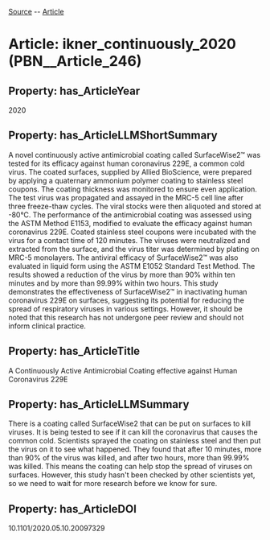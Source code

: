 [Source](https://github.com/mm80843/T3.5/blob/main/docs/index.md) -- [Article](https://github.com/mm80843/T3.5/tree/main/docs/Article/index.md) 

# Article: __ikner_continuously_2020__ (PBN__Article_246)

## Property: has_ArticleYear

2020

## Property: has_ArticleLLMShortSummary

A novel continuously active antimicrobial coating called SurfaceWise2™ was tested for its efficacy against human coronavirus 229E, a common cold virus. The coated surfaces, supplied by Allied BioScience, were prepared by applying a quaternary ammonium polymer coating to stainless steel coupons. The coating thickness was monitored to ensure even application. The test virus was propagated and assayed in the MRC-5 cell line after three freeze-thaw cycles. The viral stocks were then aliquoted and stored at -80°C. The performance of the antimicrobial coating was assessed using the ASTM Method E1153, modified to evaluate the efficacy against human coronavirus 229E. Coated stainless steel coupons were incubated with the virus for a contact time of 120 minutes. The viruses were neutralized and extracted from the surface, and the virus titer was determined by plating on MRC-5 monolayers. The antiviral efficacy of SurfaceWise2™ was also evaluated in liquid form using the ASTM E1052 Standard Test Method. The results showed a reduction of the virus by more than 90% within ten minutes and by more than 99.99% within two hours. This study demonstrates the effectiveness of SurfaceWise2™ in inactivating human coronavirus 229E on surfaces, suggesting its potential for reducing the spread of respiratory viruses in various settings. However, it should be noted that this research has not undergone peer review and should not inform clinical practice.

## Property: has_ArticleTitle

A Continuously Active Antimicrobial Coating effective against Human Coronavirus 229E

## Property: has_ArticleLLMSummary

There is a coating called SurfaceWise2 that can be put on surfaces to kill viruses. It is being tested to see if it can kill the coronavirus that causes the common cold. Scientists sprayed the coating on stainless steel and then put the virus on it to see what happened. They found that after 10 minutes, more than 90% of the virus was killed, and after two hours, more than 99.99% was killed. This means the coating can help stop the spread of viruses on surfaces. However, this study hasn't been checked by other scientists yet, so we need to wait for more research before we know for sure.

## Property: has_ArticleDOI

10.1101/2020.05.10.20097329

